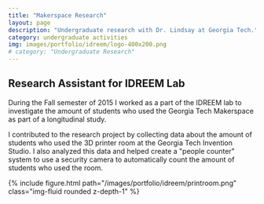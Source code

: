 ```yaml
---
title: "Makerspace Research"
layout: page
description: "Undergraduate research with Dr. Lindsay at Georgia Tech."
category: undergraduate activities
img: images/portfolio/idreem/logo-400x200.png
# category: "Undergraduate Research"
---
```


## Research Assistant for IDREEM Lab
During the Fall semester of 2015 I worked as a part of the IDREEM lab to investigate the amount of students who used the Georgia Tech Makerspace as part of a longitudinal study.

I contributed to the research project by collecting data about the amount of students who used the 3D printer room at the Georgia Tech Invention Studio. I also analyzed this data and helped create a "people counter" system to use a security camera to automatically count the amount of students who used the room.

<div class="d-flex justify-content-center">
	{% include figure.html path="/images/portfolio/idreem/printroom.png" class="img-fluid rounded z-depth-1" %}
</div>

